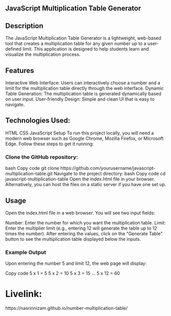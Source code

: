 <h2>JavaScript Multiplication Table Generator</h2>

<h2>Description</h2>

The JavaScript Multiplication Table Generator is a lightweight, web-based tool that creates a multiplication table for any given number up to a user-defined limit. This application is designed to help students learn and visualize the multiplication process.

<h2>Features</h2>
Interactive Web Interface: Users can interactively choose a number and a limit for the multiplication table directly through the web interface.
Dynamic Table Generation: The multiplication table is generated dynamically based on user input.
User-friendly Design: Simple and clean UI that is easy to navigate.

<h2>Technologies Used:</h2>
HTML
CSS
JavaScript
Setup
To run this project locally, you will need a modern web browser such as Google Chrome, Mozilla Firefox, or Microsoft Edge. Follow these steps to get it running:

<h3>Clone the GitHub repository:</h3>
bash
Copy code
git clone https://github.com/yourusername/javascript-multiplication-table.git
Navigate to the project directory:
bash
Copy code
cd javascript-multiplication-table
Open the index.html file in your browser.
Alternatively, you can host the files on a static server if you have one set up.

<h2>Usage</h2>
Open the index.html file in a web browser. You will see two input fields:

Number: Enter the number for which you want the multiplication table.
Limit: Enter the multiplier limit (e.g., entering 12 will generate the table up to 12 times the number).
After entering the values, click on the "Generate Table" button to see the multiplication table displayed below the inputs.

<h3>Example Output</h3>
Upon entering the number 5 and limit 12, the web page will display:

Copy code
  5 x 1 = 5
  5 x 2 = 10
  5 x 3 = 15
  ...
  5 x 12 = 60

  <h1>Livelink: </h1>  https://nasrinnizam.github.io/number-multiplication-table/

